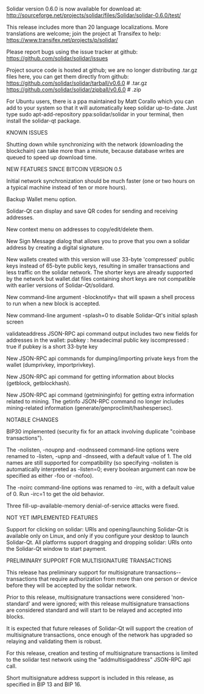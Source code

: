 Solidar version 0.6.0 is now available for download at:
http://sourceforge.net/projects/solidar/files/Solidar/solidar-0.6.0/test/

This release includes more than 20 language localizations.
More translations are welcome; join the
project at Transifex to help:
https://www.transifex.net/projects/p/solidar/

Please report bugs using the issue tracker at github:
https://github.com/solidar/solidar/issues

Project source code is hosted at github; we are no longer
distributing .tar.gz files here, you can get them
directly from github:
https://github.com/solidar/solidar/tarball/v0.6.0  # .tar.gz
https://github.com/solidar/solidar/zipball/v0.6.0  # .zip

For Ubuntu users, there is a ppa maintained by Matt Corallo which
you can add to your system so that it will automatically keep
solidar up-to-date.  Just type
sudo apt-add-repository ppa:solidar/solidar
in your terminal, then install the solidar-qt package.


KNOWN ISSUES

Shutting down while synchronizing with the network
(downloading the blockchain) can take more than a minute,
because database writes are queued to speed up download
time.


NEW FEATURES SINCE BITCOIN VERSION 0.5

Initial network synchronization should be much faster
(one or two hours on a typical machine instead of ten or more
hours).

Backup Wallet menu option.

Solidar-Qt can display and save QR codes for sending
and receiving addresses.

New context menu on addresses to copy/edit/delete them.

New Sign Message dialog that allows you to prove that you
own a solidar address by creating a digital
signature.

New wallets created with this version will
use 33-byte 'compressed' public keys instead of
65-byte public keys, resulting in smaller
transactions and less traffic on the solidar
network. The shorter keys are already supported
by the network but wallet.dat files containing
short keys are not compatible with earlier
versions of Solidar-Qt/solidard.

New command-line argument -blocknotify=<command>
that will spawn a shell process to run <command> 
when a new block is accepted.

New command-line argument -splash=0 to disable
Solidar-Qt's initial splash screen

validateaddress JSON-RPC api command output includes
two new fields for addresses in the wallet:
pubkey : hexadecimal public key
iscompressed : true if pubkey is a short 33-byte key

New JSON-RPC api commands for dumping/importing
private keys from the wallet (dumprivkey, importprivkey).

New JSON-RPC api command for getting information about
blocks (getblock, getblockhash).

New JSON-RPC api command (getmininginfo) for getting
extra information related to mining. The getinfo
JSON-RPC command no longer includes mining-related
information (generate/genproclimit/hashespersec).



NOTABLE CHANGES

BIP30 implemented (security fix for an attack involving
duplicate "coinbase transactions").

The -nolisten, -noupnp and -nodnsseed command-line
options were renamed to -listen, -upnp and -dnsseed,
with a default value of 1. The old names are still
supported for compatibility (so specifying -nolisten
is automatically interpreted as -listen=0; every
boolean argument can now be specified as either
-foo or -nofoo).

The -noirc command-line options was renamed to
-irc, with a default value of 0. Run -irc=1 to
get the old behavior.

Three fill-up-available-memory denial-of-service
attacks were fixed.


NOT YET IMPLEMENTED FEATURES

Support for clicking on solidar: URIs and
opening/launching Solidar-Qt is available only on Linux,
and only if you configure your desktop to launch
Solidar-Qt. All platforms support dragging and dropping
solidar: URIs onto the Solidar-Qt window to start
payment.


PRELIMINARY SUPPORT FOR MULTISIGNATURE TRANSACTIONS

This release has preliminary support for multisignature
transactions-- transactions that require authorization
from more than one person or device before they
will be accepted by the solidar network.

Prior to this release, multisignature transactions
were considered 'non-standard' and were ignored;
with this release multisignature transactions are
considered standard and will start to be relayed
and accepted into blocks.

It is expected that future releases of Solidar-Qt
will support the creation of multisignature transactions,
once enough of the network has upgraded so relaying
and validating them is robust.

For this release, creation and testing of multisignature
transactions is limited to the solidar test network using
the "addmultisigaddress" JSON-RPC api call.

Short multisignature address support is included in this
release, as specified in BIP 13 and BIP 16.
